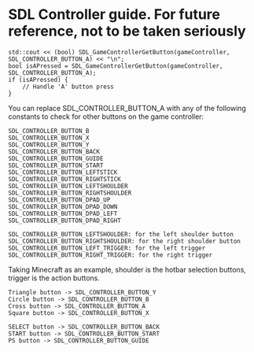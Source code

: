 # SDL Controller guide. For future reference, not to be taken seriously

```
std::cout << (bool) SDL_GameControllerGetButton(gameController, SDL_CONTROLLER_BUTTON_A) << "\n";
bool isAPressed = SDL_GameControllerGetButton(gameController, SDL_CONTROLLER_BUTTON_A);
if (isAPressed) {
    // Handle 'A' button press
}
```

You can replace SDL_CONTROLLER_BUTTON_A with any of the following constants to check for other buttons on the game controller:

```
SDL_CONTROLLER_BUTTON_B
SDL_CONTROLLER_BUTTON_X
SDL_CONTROLLER_BUTTON_Y
SDL_CONTROLLER_BUTTON_BACK
SDL_CONTROLLER_BUTTON_GUIDE
SDL_CONTROLLER_BUTTON_START
SDL_CONTROLLER_BUTTON_LEFTSTICK
SDL_CONTROLLER_BUTTON_RIGHTSTICK
SDL_CONTROLLER_BUTTON_LEFTSHOULDER
SDL_CONTROLLER_BUTTON_RIGHTSHOULDER
SDL_CONTROLLER_BUTTON_DPAD_UP
SDL_CONTROLLER_BUTTON_DPAD_DOWN
SDL_CONTROLLER_BUTTON_DPAD_LEFT
SDL_CONTROLLER_BUTTON_DPAD_RIGHT
```

```
SDL_CONTROLLER_BUTTON_LEFTSHOULDER: for the left shoulder button
SDL_CONTROLLER_BUTTON_RIGHTSHOULDER: for the right shoulder button
SDL_CONTROLLER_BUTTON_LEFT_TRIGGER: for the left trigger
SDL_CONTROLLER_BUTTON_RIGHT_TRIGGER: for the right trigger
```

Taking Minecraft as an example, shoulder is the hotbar selection buttons, trigger is the action buttons.

```
Triangle button -> SDL_CONTROLLER_BUTTON_Y
Circle button -> SDL_CONTROLLER_BUTTON_B
Cross button -> SDL_CONTROLLER_BUTTON_A
Square button -> SDL_CONTROLLER_BUTTON_X

SELECT button -> SDL_CONTROLLER_BUTTON_BACK
START button -> SDL_CONTROLLER_BUTTON_START
PS button -> SDL_CONTROLLER_BUTTON_GUIDE
```